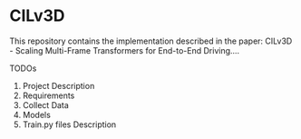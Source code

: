 # CILv3D
This repository contains the implementation described in the paper: CILv3D - Scaling Multi-Frame Transformers for End-to-End Driving....

TODOs
1. Project Description
2. Requirements
3. Collect Data
4. Models
5. Train.py files Description
